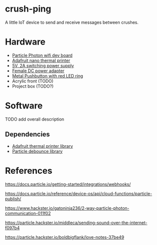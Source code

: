 # crush-ping
A little IoT device to send and receive messages between crushes. 

# Hardware
- [Particle Photon wifi dev board](https://store.particle.io/products/photon)
- [Adafruit nano thermal printer](https://www.adafruit.com/product/2752)
- [5V, 2A switching power supply](https://www.adafruit.com/product/276)
- [Female DC power adapter](https://www.adafruit.com/product/368)
- [Metal Pushbutton with red LED ring](https://www.adafruit.com/product/559)
- Acrylic front (TODO)
- Project box (TODO?)

# Software
TODO add overall description

## Dependencies
- [Adafruit thermal printer library](https://github.com/adafruit/Adafruit-Thermal-Printer-Library)
- [Particle debounce library](https://docs.particle.io/reference/device-os/libraries/d/Debounce/)




# References
https://docs.particle.io/getting-started/integrations/webhooks/

https://docs.particle.io/reference/device-os/api/cloud-functions/particle-publish/

https://www.hackster.io/gatoninja236/2-way-particle-photon-communication-011f02

https://particle.hackster.io/middleca/sending-sound-over-the-internet-f097b4

https://particle.hackster.io/boldbigflank/love-notes-37be49
